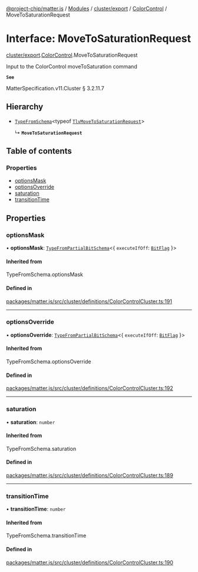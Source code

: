 [@project-chip/matter.js](../README.md) / [Modules](../modules.md) / [cluster/export](../modules/cluster_export.md) / [ColorControl](../modules/cluster_export.ColorControl.md) / MoveToSaturationRequest

# Interface: MoveToSaturationRequest

[cluster/export](../modules/cluster_export.md).[ColorControl](../modules/cluster_export.ColorControl.md).MoveToSaturationRequest

Input to the ColorControl moveToSaturation command

**`See`**

MatterSpecification.v11.Cluster § 3.2.11.7

## Hierarchy

- [`TypeFromSchema`](../modules/tlv_export.md#typefromschema)\<typeof [`TlvMoveToSaturationRequest`](../modules/cluster_export.ColorControl.md#tlvmovetosaturationrequest)\>

  ↳ **`MoveToSaturationRequest`**

## Table of contents

### Properties

- [optionsMask](cluster_export.ColorControl.MoveToSaturationRequest.md#optionsmask)
- [optionsOverride](cluster_export.ColorControl.MoveToSaturationRequest.md#optionsoverride)
- [saturation](cluster_export.ColorControl.MoveToSaturationRequest.md#saturation)
- [transitionTime](cluster_export.ColorControl.MoveToSaturationRequest.md#transitiontime)

## Properties

### optionsMask

• **optionsMask**: [`TypeFromPartialBitSchema`](../modules/schema_export.md#typefrompartialbitschema)\<\{ `executeIfOff`: [`BitFlag`](../modules/schema_export.md#bitflag)  }\>

#### Inherited from

TypeFromSchema.optionsMask

#### Defined in

[packages/matter.js/src/cluster/definitions/ColorControlCluster.ts:191](https://github.com/project-chip/matter.js/blob/2d9f2165d2672864fda3496a6d0d5f93597f82c6/packages/matter.js/src/cluster/definitions/ColorControlCluster.ts#L191)

___

### optionsOverride

• **optionsOverride**: [`TypeFromPartialBitSchema`](../modules/schema_export.md#typefrompartialbitschema)\<\{ `executeIfOff`: [`BitFlag`](../modules/schema_export.md#bitflag)  }\>

#### Inherited from

TypeFromSchema.optionsOverride

#### Defined in

[packages/matter.js/src/cluster/definitions/ColorControlCluster.ts:192](https://github.com/project-chip/matter.js/blob/2d9f2165d2672864fda3496a6d0d5f93597f82c6/packages/matter.js/src/cluster/definitions/ColorControlCluster.ts#L192)

___

### saturation

• **saturation**: `number`

#### Inherited from

TypeFromSchema.saturation

#### Defined in

[packages/matter.js/src/cluster/definitions/ColorControlCluster.ts:189](https://github.com/project-chip/matter.js/blob/2d9f2165d2672864fda3496a6d0d5f93597f82c6/packages/matter.js/src/cluster/definitions/ColorControlCluster.ts#L189)

___

### transitionTime

• **transitionTime**: `number`

#### Inherited from

TypeFromSchema.transitionTime

#### Defined in

[packages/matter.js/src/cluster/definitions/ColorControlCluster.ts:190](https://github.com/project-chip/matter.js/blob/2d9f2165d2672864fda3496a6d0d5f93597f82c6/packages/matter.js/src/cluster/definitions/ColorControlCluster.ts#L190)
